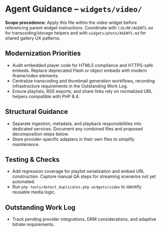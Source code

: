 # Agent Guidance – `widgets/video/`

**Scope precedence:** Apply this file within the video widget before referencing parent widget
instructions. Coordinate with `lib/NF/AGENTS.md` for transcoding/storage helpers and with
`widgets/photo/AGENTS.md` for shared gallery UX patterns.

## Modernization Priorities
- Audit embedded player code for HTML5 compliance and HTTPS-safe embeds. Replace deprecated Flash or
  object embeds with modern iframe/video elements.
- Centralize transcoding and thumbnail generation workflows, recording infrastructure requirements in
  the Outstanding Work Log.
- Ensure playlists, RSS exports, and share links rely on normalized URL helpers compatible with PHP 8.4.

## Structural Guidance
- Separate ingestion, metadata, and playback responsibilities into dedicated services. Document any
  combined files and proposed decomposition steps below.
- Store provider-specific adapters in their own files to simplify maintenance.

## Testing & Checks
- Add regression coverage for playlist serialization and embed URL construction. Capture manual QA
  steps for streaming scenarios not yet automated.
- Run `php tools/detect_duplicates.php widgets/video` to identify reusable media logic.

## Outstanding Work Log
- Track pending provider integrations, DRM considerations, and adaptive bitrate requirements.
